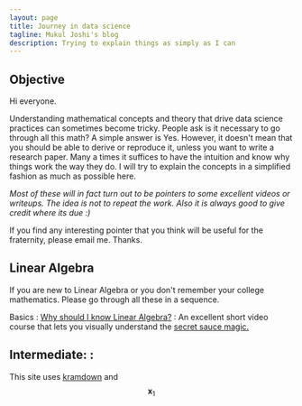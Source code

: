 ```yaml
---
layout: page
title: Journey in data science 
tagline: Mukul Joshi's blog
description: Trying to explain things as simply as I can 
---
```


Objective
---------

Hi everyone. 

Understanding mathematical concepts and theory that drive data science practices can sometimes become tricky. People ask is it necessary to go through all this math? A simple answer is Yes. However, it doesn't mean that you should be able to derive or reproduce it, unless you want to write a research paper. Many a times it suffices to have the intuition and know why things work the way they do. I will try to explain the concepts in a simplified fashion as much as possible here.

*Most of these will in fact turn out to be pointers to some excellent videos or writeups. The idea is not to repeat the work. Also it is always good to give credit where its due :)* 

If you find any interesting pointer that you think will be useful for the fraternity, please email me. Thanks.  

Linear Algebra
--------------

If you are new to Linear Algebra or you don't remember your college mathematics. Please go through all these in a sequence. 

Basics
: [Why should I know Linear Algebra?](pages/linearalgebra/why.html)
: An excellent short video course that lets you visually understand the [secret sauce magic.](https://www.youtube.com/playlist?list=PLZHQObOWTQDPD3MizzM2xVFitgF8hE_ab) 

Intermediate:
:  
---

This site uses [kramdown](http://kramdown.gettalong.org/) and $$\mathbf{x}_1$$